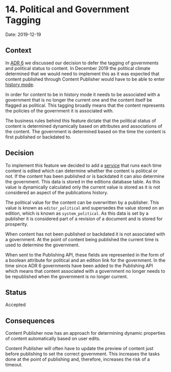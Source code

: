 # 14. Political and Government Tagging

Date: 2019-12-19

## Context

In [ADR 6](0006-tagging-governments.md) we discussed our decision to defer
the tagging of governments and political status to content. In December 2019
the political climate determined that we would need to implement this as it
was expected that content published through Content Publisher would have to be
able to enter [history mode](../history-mode.md).

In order for content to be in history mode it needs to be associated with a
government that is no longer the current one and the content itself be flagged
as political. This tagging broadly means that the content represents the
policies of the government it is associated with.

The business rules behind this feature dictate that the political status of
content is determined dynamically based on attributes and associations of the
content. The government is determined based on the time the content is first
published or backdated to.

## Decision

To implement this feature we decided to add a [service][edit-edition-service]
that runs each time content is edited which can determine whether the content
is political or not. If the content has been published or is backdated it can
also determine the government. This data is stored in the editions database
table. As this value is dynamically calculated only the current value is
stored as it is not considered an aspect of the publications history.

The political value for the content can be overwritten by a publisher. This
value is known as `editor_political` and supersedes the value stored on an
edition, which is known as `system_political`. As this data is set by a
publisher it is considered part of a revision of a document and is stored
for prosperity.

When content has not been published or backdated it is not associated with a
government. At the point of content being published the current time is used
to determine the government.

When sent to the Publishing API, these fields are represented in the form of
a boolean attribute for political and an edition link for the government.
In the time since ADR 6 governments have been added to the Publishing API
which means that content associated with a government no longer needs to be
republished when the government is no longer current.

## Status

Accepted

## Consequences

Content Publisher now has an approach for determining dynamic properties of
content automatically based on user edits.

Content Publisher will often have to update the preview of content just before
publishing to set the correct government. This increases the tasks done at
the point of publishing and, therefore, increases the risk of a timeout.

[edit-edition-service]: https://github.com/alphagov/content-publisher/blob/265226bc0c613d2294b4cb0d33d2f26cfcf54811/app/services/edit_edition_service.rb
